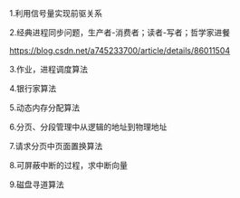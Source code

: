 1.利用信号量实现前驱关系



2.经典进程同步问题，生产者-消费者；读者-写者；哲学家进餐

https://blog.csdn.net/a745233700/article/details/86011504

3.作业，进程调度算法



4.银行家算法



5.动态内存分配算法



6.分页、分段管理中从逻辑的地址到物理地址



7.请求分页中页面置换算法



8.可屏蔽中断的过程，求中断向量



9.磁盘寻道算法